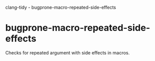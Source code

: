clang-tidy - bugprone-macro-repeated-side-effects

</div>

# bugprone-macro-repeated-side-effects

Checks for repeated argument with side effects in macros.
